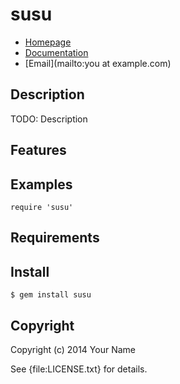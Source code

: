 # susu

* [Homepage](https://rubygems.org/gems/susu)
* [Documentation](http://rubydoc.info/gems/susu/frames)
* [Email](mailto:you at example.com)

## Description

TODO: Description

## Features

## Examples

    require 'susu'

## Requirements

## Install

    $ gem install susu

## Copyright

Copyright (c) 2014 Your Name

See {file:LICENSE.txt} for details.
